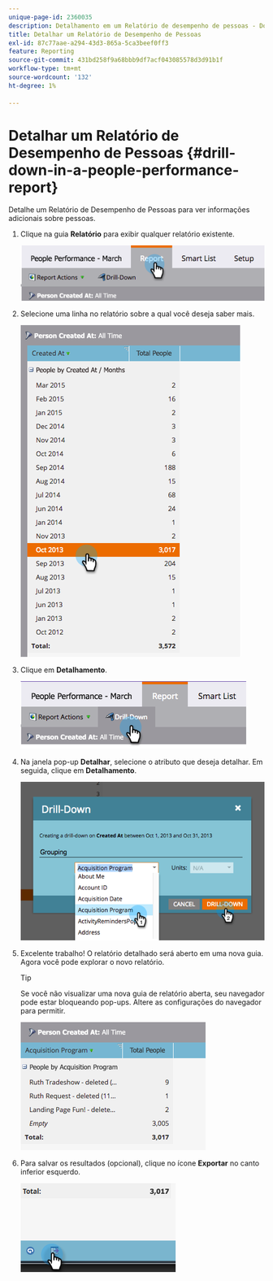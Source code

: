 ```yaml
---
unique-page-id: 2360035
description: Detalhamento em um Relatório de desempenho de pessoas - Documentação do Marketo - Documentação do produto
title: Detalhar um Relatório de Desempenho de Pessoas
exl-id: 87c77aae-a294-43d3-865a-5ca3beef0ff3
feature: Reporting
source-git-commit: 431bd258f9a68bbb9df7acf043085578d3d91b1f
workflow-type: tm+mt
source-wordcount: '132'
ht-degree: 1%

---
```


# Detalhar um Relatório de Desempenho de Pessoas {#drill-down-in-a-people-performance-report}

Detalhe um Relatório de Desempenho de Pessoas para ver informações adicionais sobre pessoas.

1. Clique na guia **Relatório** para exibir qualquer relatório existente.

   ![](assets/one.png)

1. Selecione uma linha no relatório sobre a qual você deseja saber mais.

   ![](assets/two.png)

1. Clique em **Detalhamento**.

   ![](assets/three.png)

1. Na janela pop-up **Detalhar**, selecione o atributo que deseja detalhar. Em seguida, clique em **Detalhamento**.

   ![](assets/four.png)

1. Excelente trabalho! O relatório detalhado será aberto em uma nova guia. Agora você pode explorar o novo relatório.

   >[!TIP]
   >
   >Se você não visualizar uma nova guia de relatório aberta, seu navegador pode estar bloqueando pop-ups. Altere as configurações do navegador para permitir.

   ![](assets/five.png)

1. Para salvar os resultados (opcional), clique no ícone **Exportar** no canto inferior esquerdo.

   ![](assets/six.png)
